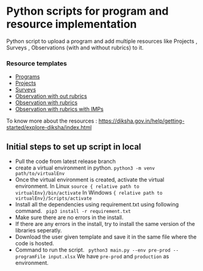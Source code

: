 # Python scripts for program and resource implementation

Python script to upload a program and add multiple resources like Projects , Surveys , Observations (with and without rubrics) to it.
### Resource templates
- [Programs](https://docs.google.com/spreadsheets/d/1Q4z1d1aUHY5VVrco2TvHPuWEq7314glUjFxB-jYjfiY/edit?usp=share_link)
- [Projects](https://docs.google.com/spreadsheets/d/1YnWTcHrmvDYVedGktKr2V25G7qBNUmYjwk1huHwGwNc/edit?usp=share_link)
- [Surveys](https://docs.google.com/spreadsheets/d/1iA0lm_jq0IAgrvZRed8Vdj3uVdtvKAqni-SshiPbCo4/edit?usp=share_link)
- [Observation with out rubrics](https://docs.google.com/spreadsheets/d/1uErekrCkuOXMdIvXsCSOr7YiBk4HcS4iJrh0tdALlsw/edit?usp=share_link)
- [Observation with rubrics](https://docs.google.com/spreadsheets/d/1doPfZrAlKc62E6YAS050E0keMyiPbDGLDQAjFNIn1AY/edit?usp=share_link)
- [Observation with rubrics with IMPs](https://docs.google.com/spreadsheets/d/1GL_vImNemnBEaMRL64dOpul3Xc5-WKAV7S-pY2tmx6k/edit?usp=share_link)

To know more about the resources : https://diksha.gov.in/help/getting-started/explore-diksha/index.html
## Initial steps to set up script in local

- Pull the code from latest release branch
- create a virtual environment in python.
``` python3 -m venv path/to/virtualEnv ```
- Once the virtual environment is created, activate the virtual environment.
In Linux
``` source { relative path to virtualEnv}/bin/activate ```
In Windows
``` { relative path to virtualEnv}/Scripts/activate ```
- Install all the dependencies using requirement.txt using following command. 
```  pip3 install -r requirement.txt ```
- Make sure there are no errors in the install.
- If there are any errors in the install, try to install the same version of the libraries seperatly.
- Download the user given template and save it in the same file where the code is hosted.
- Command to run the script.
```  python3 main.py --env pre-prod --programFile input.xlsx ```
We have ``` pre-prod ``` and ``` production ``` as environment.
